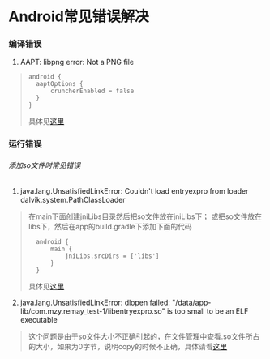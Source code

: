 # Android常见错误解决

### 编译错误
1. AAPT: libpng error: Not a PNG file
> 
> ```
> android {
> 	aaptOptions {
>   	cruncherEnabled = false
> 	}
> }
> ```
> 具体见[这里](http://stackoverflow.com/questions/23366222/libpng-error-not-a-png-file-error-showing-in-android-studio)

### 运行错误
###### 添加so文件时常见错误

1. java.lang.UnsatisfiedLinkError: Couldn't load entryexpro from loader dalvik.system.PathClassLoader
> 在main下面创建jniLibs目录然后把so文件放在jniLibs下；
> 或把so文件放在libs下，然后在app的build.gradle下添加下面的代码
> ```
> 	android {
> 		main {
> 			jniLibs.srcDirs = ['libs']
> 		}
> 	}	
> ```
> 具体见[这里](http://blog.csdn.net/yy1300326388/article/details/46291417)

2. java.lang.UnsatisfiedLinkError: dlopen failed: "/data/app-lib/com.mzy.remay_test-1/libentryexpro.so" is too small to be an ELF executable
> 这个问题是由于so文件大小不正确引起的，在文件管理中查看.so文件所占的大小，如果为0字节，说明copy的时候不正确，具体请看[这里](http://bugly.qq.com/bbs/forum.php?mod=viewthread&tid=1000)

